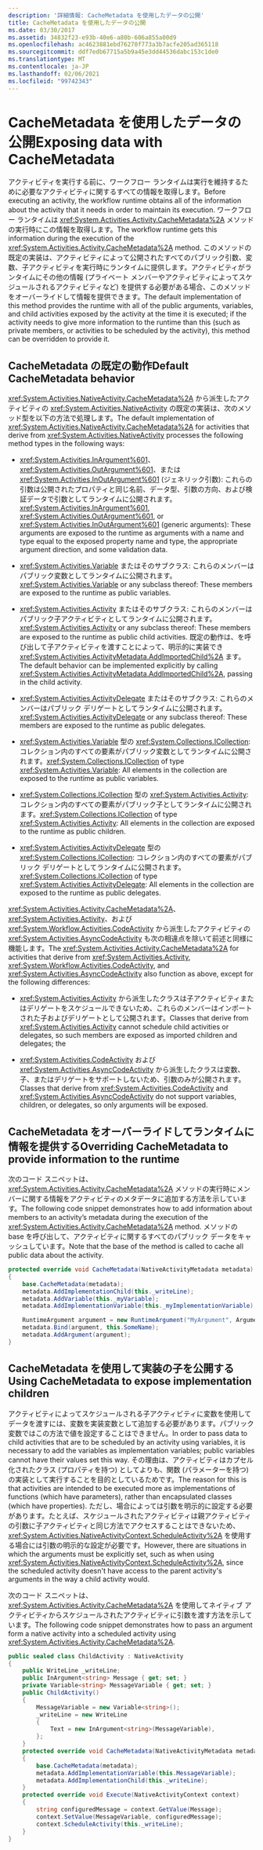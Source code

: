 ```yaml
---
description: '詳細情報: CacheMetadata を使用したデータの公開'
title: CacheMetadata を使用したデータの公開
ms.date: 03/30/2017
ms.assetid: 34832f23-e93b-40e6-a80b-606a855a00d9
ms.openlocfilehash: ac4623881ebd76270f773a3b7acfe205ad365118
ms.sourcegitcommit: ddf7edb67715a5b9a45e3dd44536dabc153c1de0
ms.translationtype: MT
ms.contentlocale: ja-JP
ms.lasthandoff: 02/06/2021
ms.locfileid: "99742343"
---
```

# <a name="exposing-data-with-cachemetadata"></a><span data-ttu-id="a7a0b-103">CacheMetadata を使用したデータの公開</span><span class="sxs-lookup"><span data-stu-id="a7a0b-103">Exposing data with CacheMetadata</span></span>

<span data-ttu-id="a7a0b-104">アクティビティを実行する前に、ワークフロー ランタイムは実行を維持するために必要なアクティビティに関するすべての情報を取得します。</span><span class="sxs-lookup"><span data-stu-id="a7a0b-104">Before executing an activity, the workflow runtime obtains all of the information about the activity that it needs in order to maintain its execution.</span></span> <span data-ttu-id="a7a0b-105">ワークフロー ランタイムは <xref:System.Activities.Activity.CacheMetadata%2A> メソッドの実行時にこの情報を取得します。</span><span class="sxs-lookup"><span data-stu-id="a7a0b-105">The workflow runtime gets this information during the execution of the <xref:System.Activities.Activity.CacheMetadata%2A> method.</span></span> <span data-ttu-id="a7a0b-106">このメソッドの既定の実装は、アクティビティによって公開されたすべてのパブリック引数、変数、子アクティビティを実行時にランタイムに提供します。アクティビティがランタイムにその他の情報 (プライベート メンバーやアクティビティによってスケジュールされるアクティビティなど) を提供する必要がある場合、このメソッドをオーバーライドして情報を提供できます。</span><span class="sxs-lookup"><span data-stu-id="a7a0b-106">The default implementation of this method provides the runtime with all of the public arguments, variables, and child activities exposed by the activity at the time it is executed; if the activity needs to give more information to the runtime than this (such as private members, or activities to be scheduled by the activity), this method can be overridden to provide it.</span></span>

## <a name="default-cachemetadata-behavior"></a><span data-ttu-id="a7a0b-107">CacheMetadata の既定の動作</span><span class="sxs-lookup"><span data-stu-id="a7a0b-107">Default CacheMetadata behavior</span></span>

<span data-ttu-id="a7a0b-108"><xref:System.Activities.NativeActivity.CacheMetadata%2A> から派生したアクティビティの <xref:System.Activities.NativeActivity> の既定の実装は、次のメソッド型を以下の方法で処理します。</span><span class="sxs-lookup"><span data-stu-id="a7a0b-108">The default implementation of <xref:System.Activities.NativeActivity.CacheMetadata%2A> for activities that derive from <xref:System.Activities.NativeActivity> processes the following method types in the following ways:</span></span>

- <span data-ttu-id="a7a0b-109"><xref:System.Activities.InArgument%601>、<xref:System.Activities.OutArgument%601>、または <xref:System.Activities.InOutArgument%601> (ジェネリック引数): これらの引数は公開されたプロパティと同じ名前、データ型、引数の方向、および検証データで引数としてランタイムに公開されます。</span><span class="sxs-lookup"><span data-stu-id="a7a0b-109"><xref:System.Activities.InArgument%601>, <xref:System.Activities.OutArgument%601>, or <xref:System.Activities.InOutArgument%601> (generic arguments): These arguments are exposed to the runtime as arguments with a name and type equal to the exposed property name and type, the appropriate argument direction, and some validation data.</span></span>

- <span data-ttu-id="a7a0b-110"><xref:System.Activities.Variable> またはそのサブクラス: これらのメンバーはパブリック変数としてランタイムに公開されます。</span><span class="sxs-lookup"><span data-stu-id="a7a0b-110"><xref:System.Activities.Variable> or any subclass thereof: These members are exposed to the runtime as public variables.</span></span>

- <span data-ttu-id="a7a0b-111"><xref:System.Activities.Activity> またはそのサブクラス: これらのメンバーはパブリック子アクティビティとしてランタイムに公開されます。</span><span class="sxs-lookup"><span data-stu-id="a7a0b-111"><xref:System.Activities.Activity> or any subclass thereof: These members are exposed to the runtime as public child activities.</span></span> <span data-ttu-id="a7a0b-112">既定の動作は、を呼び出して子アクティビティを渡すことによって、明示的に実装でき <xref:System.Activities.ActivityMetadata.AddImportedChild%2A> ます。</span><span class="sxs-lookup"><span data-stu-id="a7a0b-112">The default behavior can be implemented explicitly by calling <xref:System.Activities.ActivityMetadata.AddImportedChild%2A>, passing in the child activity.</span></span>

- <span data-ttu-id="a7a0b-113"><xref:System.Activities.ActivityDelegate> またはそのサブクラス: これらのメンバーはパブリック デリゲートとしてランタイムに公開されます。</span><span class="sxs-lookup"><span data-stu-id="a7a0b-113"><xref:System.Activities.ActivityDelegate> or any subclass thereof: These members are exposed to the runtime as public delegates.</span></span>

- <span data-ttu-id="a7a0b-114"><xref:System.Activities.Variable> 型の <xref:System.Collections.ICollection>: コレクション内のすべての要素がパブリック変数としてランタイムに公開されます。</span><span class="sxs-lookup"><span data-stu-id="a7a0b-114"><xref:System.Collections.ICollection> of type <xref:System.Activities.Variable>: All elements in the collection are exposed to the runtime as public variables.</span></span>

- <span data-ttu-id="a7a0b-115"><xref:System.Collections.ICollection> 型の <xref:System.Activities.Activity>: コレクション内のすべての要素がパブリック子としてランタイムに公開されます。</span><span class="sxs-lookup"><span data-stu-id="a7a0b-115"><xref:System.Collections.ICollection> of type <xref:System.Activities.Activity>: All elements in the collection are exposed to the runtime as public children.</span></span>

- <span data-ttu-id="a7a0b-116"><xref:System.Activities.ActivityDelegate> 型の <xref:System.Collections.ICollection>: コレクション内のすべての要素がパブリック デリゲートとしてランタイムに公開されます。</span><span class="sxs-lookup"><span data-stu-id="a7a0b-116"><xref:System.Collections.ICollection> of type <xref:System.Activities.ActivityDelegate>: All elements in the collection are exposed to the runtime as public delegates.</span></span>

<span data-ttu-id="a7a0b-117"><xref:System.Activities.Activity.CacheMetadata%2A>、<xref:System.Activities.Activity>、および <xref:System.Workflow.Activities.CodeActivity> から派生したアクティビティの <xref:System.Activities.AsyncCodeActivity> も次の相違点を除いて前述と同様に機能します。</span><span class="sxs-lookup"><span data-stu-id="a7a0b-117">The <xref:System.Activities.Activity.CacheMetadata%2A> for activities that derive from <xref:System.Activities.Activity>, <xref:System.Workflow.Activities.CodeActivity>, and <xref:System.Activities.AsyncCodeActivity> also function as above, except for the following differences:</span></span>

- <span data-ttu-id="a7a0b-118"><xref:System.Activities.Activity> から派生したクラスは子アクティビティまたはデリゲートをスケジュールできないため、これらのメンバーはインポートされた子およびデリゲートとして公開されます。</span><span class="sxs-lookup"><span data-stu-id="a7a0b-118">Classes that derive from <xref:System.Activities.Activity> cannot schedule child activities or delegates, so such members are exposed as imported children and delegates; the</span></span>

- <span data-ttu-id="a7a0b-119"><xref:System.Activities.CodeActivity> および <xref:System.Activities.AsyncCodeActivity> から派生したクラスは変数、子、またはデリゲートをサポートしないため、引数のみが公開されます。</span><span class="sxs-lookup"><span data-stu-id="a7a0b-119">Classes that derive from <xref:System.Activities.CodeActivity> and <xref:System.Activities.AsyncCodeActivity> do not support variables, children, or delegates, so only arguments will be exposed.</span></span>

## <a name="overriding-cachemetadata-to-provide-information-to-the-runtime"></a><span data-ttu-id="a7a0b-120">CacheMetadata をオーバーライドしてランタイムに情報を提供する</span><span class="sxs-lookup"><span data-stu-id="a7a0b-120">Overriding CacheMetadata to provide information to the runtime</span></span>

<span data-ttu-id="a7a0b-121">次のコード スニペットは、<xref:System.Activities.Activity.CacheMetadata%2A> メソッドの実行時にメンバーに関する情報をアクティビティのメタデータに追加する方法を示しています。</span><span class="sxs-lookup"><span data-stu-id="a7a0b-121">The following code snippet demonstrates how to add information about members to an activity’s metadata during the execution of the <xref:System.Activities.Activity.CacheMetadata%2A> method.</span></span> <span data-ttu-id="a7a0b-122">メソッドの base を呼び出して、アクティビティに関するすべてのパブリック データをキャッシュしています。</span><span class="sxs-lookup"><span data-stu-id="a7a0b-122">Note that the base of the method is called to cache all public data about the activity.</span></span>

```csharp
protected override void CacheMetadata(NativeActivityMetadata metadata)
{
    base.CacheMetadata(metadata);
    metadata.AddImplementationChild(this._writeLine);
    metadata.AddVariable(this._myVariable);
    metadata.AddImplementationVariable(this._myImplementationVariable);

    RuntimeArgument argument = new RuntimeArgument("MyArgument", ArgumentDirection.In, typeof(SomeType));
    metadata.Bind(argument, this.SomeName);
    metadata.AddArgument(argument);
}
```

## <a name="using-cachemetadata-to-expose-implementation-children"></a><span data-ttu-id="a7a0b-123">CacheMetadata を使用して実装の子を公開する</span><span class="sxs-lookup"><span data-stu-id="a7a0b-123">Using CacheMetadata to expose implementation children</span></span>

<span data-ttu-id="a7a0b-124">アクティビティによってスケジュールされる子アクティビティに変数を使用してデータを渡すには、変数を実装変数として追加する必要があります。パブリック変数ではこの方法で値を設定することはできません。</span><span class="sxs-lookup"><span data-stu-id="a7a0b-124">In order to pass data to child activities that are to be scheduled by an activity using variables, it is necessary to add the variables as implementation variables; public variables cannot have their values set this way.</span></span> <span data-ttu-id="a7a0b-125">その理由は、アクティビティはカプセル化されたクラス (プロパティを持つ) としてよりも、関数 (パラメーターを持つ) の実装として実行することを目的としているためです。</span><span class="sxs-lookup"><span data-stu-id="a7a0b-125">The reason for this is that activities are intended to be executed more as implementations of functions (which have parameters), rather than encapsulated classes (which have properties).</span></span> <span data-ttu-id="a7a0b-126">ただし、場合によっては引数を明示的に設定する必要があります。たとえば、スケジュールされたアクティビティは親アクティビティの引数に子アクティビティと同じ方法でアクセスすることはできないため、<xref:System.Activities.NativeActivityContext.ScheduleActivity%2A> を使用する場合には引数の明示的な設定が必要です。</span><span class="sxs-lookup"><span data-stu-id="a7a0b-126">However, there are situations in which the arguments must be explicitly set, such as when using <xref:System.Activities.NativeActivityContext.ScheduleActivity%2A>, since the scheduled activity doesn't have access to the parent activity's arguments in the way a child activity would.</span></span>

<span data-ttu-id="a7a0b-127">次のコード スニペットは、<xref:System.Activities.Activity.CacheMetadata%2A> を使用してネイティブ アクティビティからスケジュールされたアクティビティに引数を渡す方法を示しています。</span><span class="sxs-lookup"><span data-stu-id="a7a0b-127">The following code snippet demonstrates how to pass an argument form a native activity into a scheduled activity using <xref:System.Activities.Activity.CacheMetadata%2A>.</span></span>

```csharp
public sealed class ChildActivity : NativeActivity
{
    public WriteLine _writeLine;
    public InArgument<string> Message { get; set; }
    private Variable<string> MessageVariable { get; set; }
    public ChildActivity()
    {
        MessageVariable = new Variable<string>();
        _writeLine = new WriteLine
        {
            Text = new InArgument<string>(MessageVariable),
        };
    }
    protected override void CacheMetadata(NativeActivityMetadata metadata)
    {
        base.CacheMetadata(metadata);
        metadata.AddImplementationVariable(this.MessageVariable);
        metadata.AddImplementationChild(this._writeLine);
    }
    protected override void Execute(NativeActivityContext context)
    {
        string configuredMessage = context.GetValue(Message);
        context.SetValue(MessageVariable, configuredMessage);
        context.ScheduleActivity(this._writeLine);
    }
}
```
